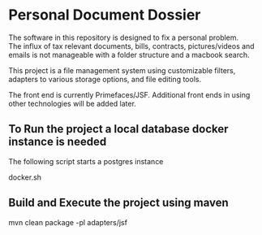 # Personal Document Dossier

The software in this repository is designed to fix a personal problem.  
The influx of tax relevant documents, bills, contracts, pictures/videos
and emails is not manageable with a folder structure and a macbook search.

This project is a file management system using customizable filters,
adapters to various storage options, and file editing tools.

The front end is currently Primefaces/JSF. Additional front ends in using
other technologies will be added later.

## To Run the project a local database docker instance is needed

The following script starts a postgres instance

docker.sh

## Build and Execute the project using maven

mvn clean package -pl adapters/jsf
